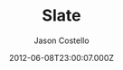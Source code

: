 ---
title: Slate
github: https://github.com/jasoncostello/slate
demo: https://jasoncostello.github.io/slate/
author: Jason Costello
ssg:
  - Jekyll
cms:
  - Markdown
date: 2012-06-08T23:00:07.000Z
description: >-
  Slate is theme for your GitHub Pages or Jekyll site.
  https://jasoncostello.github.io/slate
draft: true
publish_date: '2012-06-08T23:00:07Z'
update_date: '2017-02-28T07:01:39Z'
github_star: 157
github_fork: 131
---